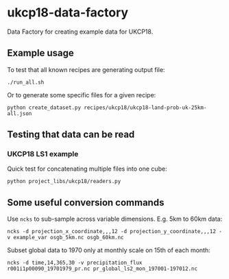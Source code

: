# ukcp18-data-factory

Data Factory for creating example data for UKCP18.

## Example usage

To test that all known recipes are generating output file:

```
./run_all.sh
```

Or to generate some specific files for a given recipe:

```
python create_dataset.py recipes/ukcp18/ukcp18-land-prob-uk-25km-all.json
```

## Testing that data can be read

### UKCP18 LS1 example

Quick test for concatenating multiple files into one cube:

```
python project_libs/ukcp18/readers.py
```

## Some useful conversion commands

Use `ncks` to sub-sample across variable dimensions. E.g. 5km to 60km data:

```
ncks -d projection_x_coordinate,,,12 -d projection_y_coordinate,,,12 -v example_var osgb_5km.nc osgb_60km.nc
```

Subset global data to 1970 only at monthly scale on 15th of each month:

```
ncks -d time,14,365,30 -v precipitation_flux r001i1p00090_19701979_pr.nc pr_global_ls2_mon_197001-197012.nc
```

